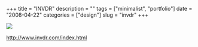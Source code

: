 +++
title = "INVDR"
description = ""
tags = ["minimalist", "portfolio"]
date = "2008-04-22"
categories = ["design"]
slug = "invdr"
+++


 

  <div id="screens-thumbs" class="clearfix">
    <div class="txt-center" id="design-submission"><a href="http://www.invdr.com/index.html"><img id='bluga-thumbnail-1215' class='bluga-thumbnail large' src='//media.konigi.com/bluga/
wt480dc31e2667c_0.jpg'/></a></div>  
  </div>   
<p><a href="http://www.invdr.com/index.html">http://www.invdr.com/index.html</a></p>




